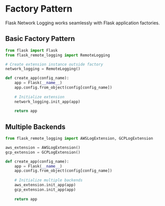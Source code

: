 # Factory Pattern

Flask Network Logging works seamlessly with Flask application factories.

## Basic Factory Pattern

```python
from flask import Flask
from flask_remote_logging import RemoteLogging

# Create extension instance outside factory
network_logging = RemoteLogging()

def create_app(config_name):
    app = Flask(__name__)
    app.config.from_object(config[config_name])
    
    # Initialize extension
    network_logging.init_app(app)
    
    return app
```

## Multiple Backends

```python
from flask_remote_logging import AWSLogExtension, GCPLogExtension

aws_extension = AWSLogExtension()
gcp_extension = GCPLogExtension()

def create_app(config_name):
    app = Flask(__name__)
    app.config.from_object(config[config_name])
    
    # Initialize multiple backends
    aws_extension.init_app(app)
    gcp_extension.init_app(app)
    
    return app
```
